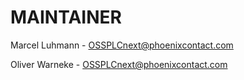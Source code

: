 # MAINTAINER

Marcel Luhmann - OSSPLCnext@phoenixcontact.com

Oliver Warneke - OSSPLCnext@phoenixcontact.com
